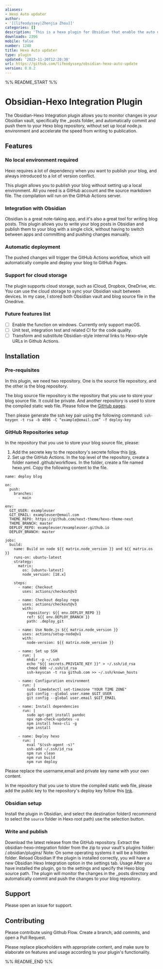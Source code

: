 ```yaml
---
aliases:
- Hexo Auto updater
author:
- '[[lifeodyssey|Zhenjia Zhou]]'
categories: []
description: 'This is a hexo plugin for Obsidian that enable the auto update. '
downloads: 2396
mobile: false
number: 1240
title: Hexo Auto updater
type: plugin
updated: '2023-11-20T12:20:38'
url: https://github.com/lifeodyssey/obsidian-hexo-auto-update
version: 0.0.2
---
```


%% README_START %%

# Obsidian-Hexo Integration Plugin

The Obsidian-Hexo Integration plugin allows you to monitor changes in your Obsidian vault, specifically the _posts folder, and automatically commit and push them to your Hexo blog repository, without set up local node.js environment and accelerate the speed from writing to publication.

## Features

### No local environment required
Hexo requires a lot of dependency when you want to publish your blog, and always introduced to a lot of version conflict.

This plugin allows you to publish your blog without setting up a local environment. All you need is a GitHub account and the source markdown file. The compilation will run on the GitHub Actions server.
### Integration with Obsidian
Obsidian is a great note-taking app, and it's also a great tool for writing blog posts. This plugin allows you to write your blog posts in Obsidian and publish them to your blog with a single click, without having to switch between apps and committing and pushing changes manually.
### Automatic deployment
The pushed changes will trigger the GitHub Actions workflow, which will automatically compile and deploy your blog to GitHub Pages.

### Support for cloud storage
The plugin supports cloud storage, such as iCloud, Dropbox, OneDrive, etc. You can use the cloud storage to sync your Obsidian vault between devices. In my case, I stored both Obsidian vault and blog source file in the Onedrive.

### Future features list

- [ ] Enable the function on windows. Currently only support macOS.
- [ ] Unit test, integration test and related CI for the code quality.
- [ ] Transform and substitute Obsidian-style internal links to Hexo-style URLs in Github Actions.
## Installation
### Pre-requisites
In this plugin, we need two repository. One is the source file repository, and the other is the blog repository.

The blog source file repository is the repository that you use to store your blog source file. It could be private. And another repository is used to store the compiled static web file. Please follow the [GitHub pages](https://pages.github.co).

Then please generate the ssh key pair using the following command:
``ssh-keygen -t rsa -b 4096 -C “example@email.com” -f deploy-key ``

### GitHub Repositories setup
In the repository that you use to store your blog source file, please:
1. Add the secrete key to the repository's  secrete follow this [link](https://docs.github.com/en/actions/security-guides/using-secrets-in-github-actions).
2. Set up the GitHub Actions. In the top level of the repository, create a folder named .github/workflows. In the folder, create a file named hexo.yml. Copy the following content to the file.
```
name: deploy blog

on:
  push:
    branches:
      - main

env:
  GIT_USER: exampleuser
  GIT_EMAIL: exampleuser@email.com
  THEME_REPO: https://github.com/next-theme/hexo-theme-next
  THEME_BRANCH: master
  DEPLOY_REPO: exampleuser/exampleuser.github.io
  DEPLOY_BRANCH: master

jobs:
  build:
    name: Build on node ${{ matrix.node_version }} and ${{ matrix.os }}
    runs-on: ubuntu-latest
    strategy:
      matrix:
        os: [ubuntu-latest]
        node_version: [18.x]

    steps:
      - name: Checkout
        uses: actions/checkout@v3

      - name: Checkout deploy repo
        uses: actions/checkout@v3
        with:
          repository: ${{ env.DEPLOY_REPO }}
          ref: ${{ env.DEPLOY_BRANCH }}
          path: .deploy_git

      - name: Use Node.js ${{ matrix.node_version }}
        uses: actions/setup-node@v1
        with:
          node-version: ${{ matrix.node_version }}

      - name: Set up SSH
        run: |
          mkdir -p ~/.ssh
          echo "${{ secrets.PRIVIATE_KEY }}" > ~/.ssh/id_rsa
          chmod 600 ~/.ssh/id_rsa
          ssh-keyscan -t rsa github.com >> ~/.ssh/known_hosts

      - name: Configuration environment
        run: |
          sudo timedatectl set-timezone "YOUR TIME ZONE"
          git config --global user.name $GIT_USER
          git config --global user.email $GIT_EMAIL

      - name: Install dependencies
        run: |
          sudo apt-get install pandoc
          npx npm-check-updates -u  
          npm install hexo-cli -g
          npm install

      - name: Deploy hexo
        run: |
          eval "$(ssh-agent -s)"
          ssh-add ~/.ssh/id_rsa
          npm run clean
          npm run build
          npm run deploy
```
Please replace the username,email and private key name with your own content.

In the repository that you use to store the compiled static web file, please add the public key to the repository's deploy key follow this [link](https://docs.github.com/en/developers/overview/managing-deploy-keys#deploy-keys).

### Obsidian setup
Install the plugin in Obsidian, and select the destination folder(I recommend to select the ``source`` folder in Hexo root path) use the selection button.
### Write and publish
Download the latest release from the GitHub repository.
Extract the obsidian-hexo-integration folder from the zip to your vault's plugins folder: <vault>/.obsidian/plugins/
Note: On some operating systems it will be a hidden folder.
Reload Obsidian
If the plugin is installed correctly, you will have a new Obsidian Hexo Integration option in the settings tab.
Usage
After you have installed the plugin, go to the settings and specify the Hexo blog source path. The plugin will monitor the changes in the _posts directory and automatically commit and push the changes to your blog repository.

## Support
Please open an issue for support.
## Contributing
Please contribute using Github Flow. Create a branch, add commits, and open a Pull Request.

Please replace placeholders with appropriate content, and make sure to elaborate on features and usage according to your plugin's functionality.


%% README_END %%